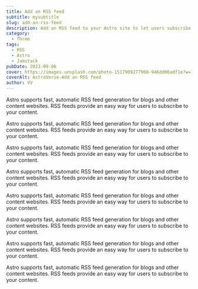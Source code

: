 ```yaml
---
title: Add an RSS feed
subtitle: mysubtitle
slug: add-an-rss-feed
description: Add an RSS feed to your Astro site to let users subscribe to your content.
category:
  - Three
tags:
  - RSS
  - Astro
  - Jamstack
pubDate: 2023-09-06
cover: https://images.unsplash.com/photo-1517909277968-946dd06adf1e?w=1960&h=1102&auto=format&fit=crop&q=60&ixlib=rb-4.0.3&ixid=M3wxMjA3fDB8MHxzZWFyY2h8NzV8fGJsYWNrfGVufDB8MHwwfHx8Mg%3D%3D
coverAlt: AstroVerse-Add an RSS feed
author: VV
---
```


Astro supports fast, automatic RSS feed generation for blogs and other content websites. RSS feeds provide an easy way for users to subscribe to your content.

Astro supports fast, automatic RSS feed generation for blogs and other content websites. RSS feeds provide an easy way for users to subscribe to your content.

Astro supports fast, automatic RSS feed generation for blogs and other content websites. RSS feeds provide an easy way for users to subscribe to your content.

Astro supports fast, automatic RSS feed generation for blogs and other content websites. RSS feeds provide an easy way for users to subscribe to your content.

Astro supports fast, automatic RSS feed generation for blogs and other content websites. RSS feeds provide an easy way for users to subscribe to your content.

Astro supports fast, automatic RSS feed generation for blogs and other content websites. RSS feeds provide an easy way for users to subscribe to your content.

Astro supports fast, automatic RSS feed generation for blogs and other content websites. RSS feeds provide an easy way for users to subscribe to your content.

Astro supports fast, automatic RSS feed generation for blogs and other content websites. RSS feeds provide an easy way for users to subscribe to your content.
